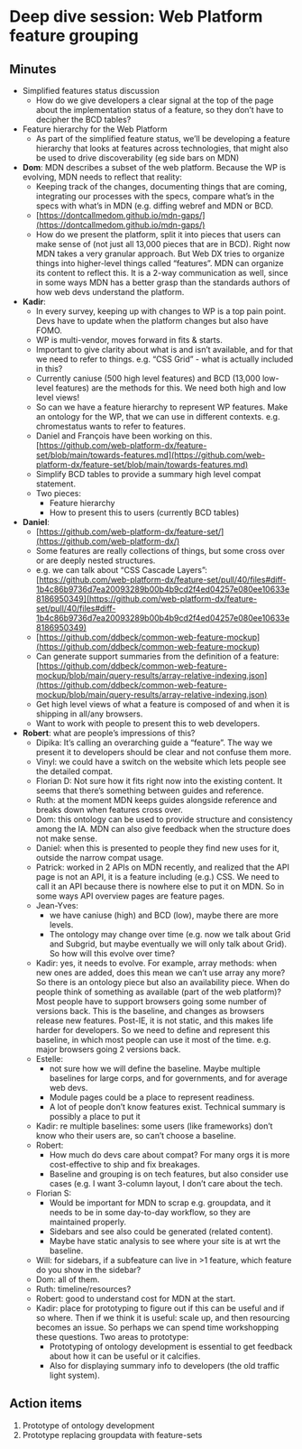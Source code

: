# Deep dive session: Web Platform feature grouping

## Minutes

* Simplified features status discussion
  * How do we give developers a clear signal at the top of the page about the implementation status of a feature, so they don’t have to decipher the BCD tables?
* Feature hierarchy for the Web Platform
  * As part of the simplified feature status, we’ll be developing a feature hierarchy that looks at features across technologies, that might also be used to drive discoverability (eg side bars on MDN)
* **Dom**: MDN describes a subset of the web platform. Because the WP is evolving, MDN needs to reflect that reality:
  * Keeping track of the changes, documenting things that are coming, integrating our processes with the specs, compare what’s in the specs with what’s in MDN (e.g. diffing webref and MDN or BCD.
  * [https://dontcallmedom.github.io/mdn-gaps/](https://dontcallmedom.github.io/mdn-gaps/)
  * How do we present the platform, split it into pieces that users can make sense of (not just all 13,000 pieces that are in BCD). Right now MDN takes a very granular approach. But Web DX tries to organize things into higher-level things called “features”. MDN can organize its content to reflect this. It is a 2-way communication as well, since in some ways MDN has a better grasp than the standards authors of how web devs understand the platform.
* **Kadir**:
  * In every survey, keeping up with changes to WP is a top pain point. Devs have to update when the platform changes but also have FOMO.
  * WP is multi-vendor, moves forward in fits & starts.
  * Important to give clarity about what is and isn’t available, and for that we need to refer to things. e.g. “CSS Grid” - what is actually included in this?
  * Currently caniuse (500 high level features) and BCD (13,000 low-level features) are the methods for this. We need both high and low level views!
  * So can we have a feature hierarchy to represent WP features. Make an ontology for the WP, that we can use in different contexts. e.g. chromestatus wants to refer to features.
  * Daniel and François have been working on this. [https://github.com/web-platform-dx/feature-set/blob/main/towards-features.md](https://github.com/web-platform-dx/feature-set/blob/main/towards-features.md)
  * Simplify BCD tables to provide a summary high level compat statement.
  * Two pieces:
    * Feature hierarchy
    * How to present this to users (currently BCD tables)  
* **Daniel**:
  * [https://github.com/web-platform-dx/feature-set/](https://github.com/web-platform-dx/)
  * Some features are really collections of things, but some cross over or are deeply nested structures.
  * e.g. we can talk about “CSS Cascade Layers”: [https://github.com/web-platform-dx/feature-set/pull/40/files#diff-1b4c86b9736d7ea20093289b00b4b9cd2f4ed04257e080ee10633e8186950349](https://github.com/web-platform-dx/feature-set/pull/40/files#diff-1b4c86b9736d7ea20093289b00b4b9cd2f4ed04257e080ee10633e8186950349) 
  * [https://github.com/ddbeck/common-web-feature-mockup](https://github.com/ddbeck/common-web-feature-mockup)
  * Can generate support summaries from the definition of a feature: [https://github.com/ddbeck/common-web-feature-mockup/blob/main/query-results/array-relative-indexing.json](https://github.com/ddbeck/common-web-feature-mockup/blob/main/query-results/array-relative-indexing.json)
  * Get high level views of what a feature is composed of and when it is shipping in all/any browsers.
  * Want to work with people to present this to web developers.
* **Robert**: what are people’s impressions of this?
  * Dipika: It’s calling an overarching guide a “feature”. The way we present it to developers should be clear and not confuse them more.
  * Vinyl: we could have a switch on the website which lets people see the detailed compat.
  * Florian D: Not sure how it fits right now into the existing content. It seems that there’s something between guides and reference.
  * Ruth: at the moment MDN keeps guides alongside reference and breaks down when features cross over.
  * Dom: this ontology can be used to provide structure and consistency among the IA. MDN can also give feedback when the structure does not make sense.
  * Daniel: when this is presented to people they find new uses for it, outside the narrow compat usage.
  * Patrick: worked in 2 APIs on MDN recently, and realized that the API page is not an API, it is a feature including (e.g.) CSS. We need to call it an API because there is nowhere else to put it on MDN. So in some ways API overview pages are feature pages.
  * Jean-Yves:
    * we have caniuse (high) and BCD (low), maybe there are more levels.
    * The ontology may change over time (e.g. now we talk about Grid and Subgrid, but maybe eventually we will only talk about Grid). So how will this evolve over time?
  * Kadir: yes, it needs to evolve. For example, array methods: when new ones are added, does this mean we can’t use array any more? So there is an ontology piece but also an availability piece. When do people think of something as available (part of the web platform)? Most people have to support browsers going some number of versions back. This is the baseline, and changes as browsers release new features. Post-IE, it is not static, and this makes life harder for developers. So we need to define and represent this baseline, in which most people can use it most of the time. e.g. major browsers going 2 versions back.
  * Estelle:
    * not sure how we will define the baseline. Maybe multiple baselines for large corps, and for governments, and for average web devs.
    * Module pages could be a place to represent readiness.
    * A lot of people don’t know features exist. Technical summary is possibly a place to put it
  * Kadir: re multiple baselines: some users (like frameworks) don’t know who their users are, so can’t choose a baseline.
  * Robert:
    * How much do devs care about compat? For many orgs it is more cost-effective to ship and fix breakages.
    * Baseline and grouping is on tech features, but also consider use cases (e.g. I want 3-column layout, I don’t care about the tech.
  * Florian S:
    * Would be important for MDN to scrap e.g. groupdata, and it needs to be in some day-to-day workflow, so they are maintained properly.
    * Sidebars and see also could be generated (related content).
    * Maybe have static analysis to see where your site is at wrt the baseline.
  * Will: for sidebars, if a subfeature can live in >1 feature, which feature do you show in the sidebar?
  * Dom: all of them.
  * Ruth: timeline/resources?
  * Robert: good to understand cost for MDN at the start.
  * Kadir: place for prototyping to figure out if this can be useful and if so where. Then if we think it is useful: scale up, and then resourcing becomes an issue.  So perhaps we can spend time workshopping these questions. Two areas to prototype:
    * Prototyping of ontology development is essential to get feedback about how it can be useful or it calcifies.
    * Also for displaying summary info to developers (the old traffic light system).

## Action items

1. Prototype of ontology development
2. Prototype replacing groupdata with feature-sets
